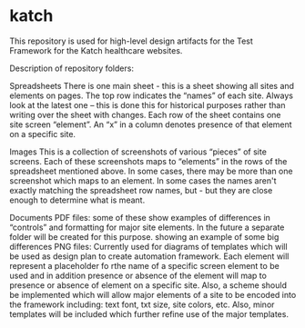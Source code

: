 # katch
This repository is used for high-level design artifacts for the Test Framework for the Katch healthcare websites.

Description of repository folders:

Spreadsheets 
There is one main sheet - this is a sheet showing all sites and elements on pages. The top row indicates the “names” of each site.  Always look at the latest one – this is done this for historical purposes rather than writing over the sheet with changes.
Each row of the sheet contains one site screen “element”.  An “x” in a column denotes presence of that element on a specific site. 

Images
This is a collection of screenshots of various “pieces” of  site screens.  Each of these screenshots maps to “elements” in the rows of the spreadsheet mentioned above.  In some cases, there may be more than one screenshot which maps to an element.   In some cases the names aren't exactly matching the spreadsheet row names, but - but they are close enough to determine what is meant.

Documents 
PDF files: some of these show examples of differences in “controls” and formatting for major site elements.  In the future a separate folder will be created for this purpose. showing an example of some big differences
PNG files: Currently used for diagrams of templates which will be used as design plan to create automation framework.  Each element will represent a placeholder fo rthe name of a specific screen element to be used and in addition presence or absence of the element will map to presence or absence of element on a specific site. Also, a scheme should be implemented which will allow major elements of a site to be encoded into the framework including: text font, txt size, site colors, etc.
Also, minor templates will be included which further refine use of the major templates.
